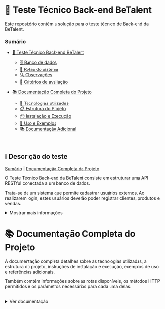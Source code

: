 # 📄 Teste Técnico Back-end BeTalent

Este repositório contém a solução para o teste técnico de Back-end da BeTalent.

###  Sumário

- [📄 Teste Técnico Back-end BeTalent](#-teste-técnico-back-end-betalent)
  - [🗄️ Banco de dados](#🗄️-banco-de-dados)
  - [🧭 Rotas do sistema](#🧭-rotas-do-sistema)
  - [🔍 Observações](#🔍-observações)
  - [📝 Critérios de avaliação](#📝-critérios-de-avaliação)

- [📚 Documentação Completa do Projeto](#📚-documentação-completa-do-projeto)
  - [🚀 Tecnologias utilizadas](#🚀-tecnologias-utilizadas)
  - [📋 Estrutura do Projeto](#📋-estrutura-do-projeto)
  - [📦 Instalação e Execução](#📦-instalação-e-execução)
  - [📝 Uso e Exemplos](#📝-uso-e-exemplos)
  - [📚 Documentação Adicional](#📚-documentação-adicional)


<br>

## ℹ️ Descrição do teste

[Sumário](#sumário) | [Documentação Completa do Projeto](#📚-documentação-completa-do-projeto)


O Teste Técnico Back-end da BeTalent consiste em estruturar uma API RESTful conectada a um banco de dados.

Trata-se de um sistema que permite cadastrar usuários externos. Ao realizarem login, estes usuários deverão poder registrar clientes, produtos e vendas.

<details>

  <summary>Mostrar mais informações</summary>

  <br/>

O(a) candidato(a) deve desenvolver o projeto em um dos seguintes frameworks: `Adonis (Node.js)` ou `Laravel (PHP)`.

### 🗄️ Banco de dados

[Sumário](#sumário) | [Documentação Completa do Projeto](#📚-documentação-completa-do-projeto)

O banco de dados deve ser estruturado à escolha do(a) candidato(a), mas minimamente deve conter:

  - **usuários:** email, senha;
  - **clientes:** nome, cpf;
  - **endereço:** todos os campos de endereço;
  - **telefones:** cliente, número;
  - **produtos:** dados necessários para um tipo de produto, além de preço;
  - **vendas:** cliente, produto, quantidade, preço unitário, preço total, data e hora.

### 🧭 Rotas do sistema

[Sumário](#sumário) | [Documentação Completa do Projeto](#📚-documentação-completa-do-projeto)

O sistema deve contar com rotas para:

- **Cadastro de usuário do sistema (signup);**
- **Login com JWT de usuário cadastrado (login);**
- **Clientes:**
  - **Listar todos os clientes cadastrados (index):**
    - Apenas dados principais devem vir aqui;
    - Ordenar pelo ID;
  - **Detalhar um(a) cliente e vendas a ele(a) (show):**
    - Trazer as vendas mais recentes primeiro;
    - Possibilidade de filtrar as vendas por mês + ano;
  - **Adicionar um(a) cliente (store);**
  - **Editar um(a) cliente (update);**
  - **Excluir um(a) cliente e vendas a ele(a) (delete);**
- **Produtos:**
  - **Listar todos os produtos cadastrados (index):**
    - Apenas dados principais devem vir aqui;
    - Ordenar alfabeticamente;
  - **Detalhar um produto (show);**
  - **Criar um produto (store);**
  - **Editar um produto (update);**
  - **Exclusão lógica ("soft delete") de um produto (delete);**
- **Vendas:**
  - **Registrar venda de 1 produto a 1 cliente (store).**

## 🔍 Observações

[Sumário](#sumário) | [Documentação Completa do Projeto](#📚-documentação-completa-do-projeto)

As rotas de clientes, produtos e vendas só devem poder ser acessadas por usuários logados.

**São requisitos básicos:**

- Estruturar o sistema observando o MVC (porém, sem as views);
- Usar MySQL como banco de dados;
- Respostas devem ser em JSON;
- Pode-se usar recursos e bibliotecas que auxiliam na administração do banco de dados (Eloquent, Lucid, Knex, Bookshelf etc.);
- Documentar as instruções necessárias em um README (requisitos, como instalar e rodar o projeto, detalhamento de rotas e outras informações que julgar relevantes).

Caso o(a) candidato(a) não consiga completar o teste até o prazo definido, deve garantir que tudo que foi construído esteja em funcionamento. Neste caso, relatar no README quais foram as dificuldades encontradas.

### 📝 Critérios de avaliação

[Sumário](#sumário) | [Documentação Completa do Projeto](#📚-documentação-completa-do-projeto)

Serão critérios para avaliação da solução fornecida:

- Lógica de programação;
- Organização do projeto;
- Legibilidade do código;
- Validação necessária dos dados;
- Forma adequada de utilização dos recursos;
- Seguimento dos padrões especificados;
- Clareza na documentação.

</details>


# 📚 Documentação Completa do Projeto

A documentação completa detalhes sobre as tecnologias utilizadas, a estrutura do projeto, instruções de instalação e execução, exemplos de uso e referências adicionais.

Também comtém informações sobre as rotas disponíveis, os métodos HTTP permitidos e os parâmetros necessários para cada uma delas.

<br>

<details>

<br>

  <summary>Ver documentação</summary>

  [Sumário](#sumário) | [Descrição do teste](#ℹ️-descrição-do-teste)

  <br/>

  ## 🚀 Tecnologias utilizadas

  - [Node.js](https://nodejs.org/en/)
    <details> <summary>Descrição:</summary>
      Node.js é um ambiente de execução JavaScript que permite executar código JavaScript no servidor. Ele é baseado no motor V8 do Google Chrome e permite a execução de código JavaScript no lado do servidor.
    </details>

  - [Adonis.js](https://adonisjs.com/)
    <details><summary>Descrição:</summary> Adonis.js é um framework Node.js que permite a criação de aplicações web robustas e escaláveis. Ele é inspirado no Laravel e segue o padrão MVC.</details>
    
  - [MySQL](https://www.mysql.com/)
    <details><summary>Descrição:</summary> MySQL é um sistema de gerenciamento de banco de dados relacional de código aberto. Ele é amplamente utilizado em aplicações web e é uma das tecnologias mais populares para armazenamento de dados.</details>
    
  - [Docker](https://www.docker.com/)
    <details><summary>Descrição:</summary> Docker é uma plataforma de código aberto que permite a criação, execução e gerenciamento de aplicações em contêineres. Ele é amplamente utilizado para facilitar o desenvolvimento, implantação e escalabilidade de aplicações.</details>

  - [Docker Compose](https://docs.docker.com/compose/)
    <details><summary>Descrição:</summary> Docker Compose é uma ferramenta que permite definir e executar aplicações Docker multi-contêiner em um único arquivo de configuração. Ele é amplamente utilizado para simplificar o processo de execução de aplicações em ambientes de desenvolvimento e produção.</details>

  - [JWT](https://jwt.io/)
    <details><summary>Descrição:</summary> JWT (JSON Web Token) é um padrão aberto que define um formato compacto e autocontido para transmitir informações entre partes como um objeto JSON. Ele é amplamente utilizado para autenticação e autorização em aplicações web e APIs.
    Os tokens JWT são assinados digitalmente e podem ser verificados para garantir a integridade dos dados.</details>
    
  - [Bcrypt](https://www.npmjs.com/package/bcrypt)
    <details><summary>Descrição:</summary> Bcrypt é uma biblioteca de criptografia de senhas que permite armazenar senhas de forma segura em um banco de dados. Ele é amplamente utilizado para proteger as senhas dos usuários contra ataques de força bruta e outros tipos de ataques.</details>

  - [Lucid ORM](https://adonisjs.com/docs/4.1/lucid)
    <details><summary>Descrição:</summary> Lucid ORM é um ORM (Object-Relational Mapping) que permite interagir com um banco de dados relacional usando objetos JavaScript. Ele é amplamente utilizado em aplicações Node.js para simplificar o acesso e a manipulação de dados em um banco de dados.</details>

  - [Postman](https://www.postman.com/)
    <details><summary>Descrição:</summary> Postman é uma ferramenta de colaboração para desenvolvimento de APIs que permite criar, testar e compartilhar APIs de forma rápida e fácil. Ele é amplamente utilizado por desenvolvedores para testar e depurar APIs durante o desenvolvimento de aplicações web e móveis.</details>

  - [TypeScript](https://www.typescriptlang.org/)
    <details><summary>Descrição:</summary> TypeScript é uma linguagem de programação de código aberto desenvolvida pela Microsoft que estende o JavaScript adicionando tipos estáticos opcionais. Ele é amplamente utilizado em aplicações web e móveis para melhorar a produtividade e a qualidade do código.</details>

  ## 📋 Estrutura do Projeto

  [Sumário](#sumário) | [Descrição do teste](#ℹ️-descrição-do-teste)

  Aqui você encontrará uma visão geral detalhada da estrutura do projeto, incluindo configuração, funcionalidades e requisitos.

  ## 📦 Instalação e Execução

  [Sumário](#sumário) | [Descrição do teste](#ℹ️-descrição-do-teste)

  Instruções sobre como configurar o ambiente de desenvolvimento e realizar a instalação do projeto.

  ## 📝 Uso e Exemplos

  [Sumário](#sumário) | [Descrição do teste](#ℹ️-descrição-do-teste)

  Exemplos de uso e instruções sobre como interagir com a API ou outras partes do projeto.

  ## 📚 Documentação Adicional

  [Sumário](#sumário) | [Descrição do teste](#ℹ️-descrição-do-teste)

  Links e referências para documentação adicional e recursos úteis.
</details>
